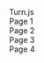 <html>
<div id="flipbook">
	<div class="hard"> Turn.js </div>
	<div class="hard"></div>
	<div> Page 1 </div>
	<div> Page 2 </div>
	<div> Page 3 </div>
	<div> Page 4 </div>
	<div class="hard"></div>
	<div class="hard"></div>
</div>
<script type="text/javascript">
	$("#flipbook").turn({
		width: 400,
		height: 300,
		autoCenter: true
	});
</script>
</html>
